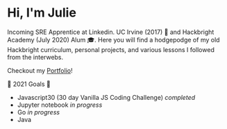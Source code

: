 # Hi, I'm Julie

Incoming SRE Apprentice at Linkedin. UC Irvine (2017) :pill: and Hackbright Academy (July 2020) Alum :mortar_board:. Here you will find a hodgepodge of my old Hackbright curriculum, personal projects, and various lessons I followed from the interwebs.

Checkout my [Portfolio](https://juliemyhu.github.io/)!

:rocket: 2021 Goals :apple:

- Javascript30 (30 day Vanilla JS Coding Challenge) _completed_
- Jupyter notebook _in progress_
- Go _in progress_
- Java
